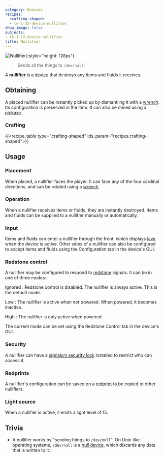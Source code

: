 ```yaml
---
category: Devices
recipes:
  crafting-shaped:
  - te-1-12-device-nullifier
show_image: false
subjects:
- te-1-12-device-nullifier
title: Nullifier
---
```


![Nullifier](/images/docs/1.12/thermal-expansion/nullifier.png){:style="height: 128px"}

> Sends all the things to `/dev/null`!


A **nullifier** is a [device](../devices/) that destroys any items and fluids
it receives.


Obtaining
---------

A placed nullifier can be instantly picked up by dismantling it with a
[wrench](../../wrenches/). Its configuration is preserved in the item. It can
also be mined using a [pickaxe](https://minecraft.gamepedia.com/Pickaxe).

### Crafting
{{<recipe_table type="crafting-shaped" ids_param="recipes.crafting-shaped">}}


Usage
-----

### Placement
When placed, a nullifier faces the player. It can face any of the four cardinal
directions, and can be rotated using a [wrench](../../wrenches/).

### Operation
When a nullifier receives items or fluids, they are instantly destroyed. Items
and fluids can be supplied to a nullifier manually or automatically.

### Input
Items and fluids can enter a nullifier through the front, which displays
[lava](https://minecraft.gamepedia.com/Lava) when the device is active. Other
sides of a nullifier can also be configured to accept items and fluids using the
Configuration tab in the device's GUI.

### Redstone control
A nullifier may be configured to respond to
[redstone](https://minecraft.gamepedia.com/Redstone) signals. It can be in one
of three modes:

Ignored
: Redstone control is disabled. The nullifier is always active. This is the
default mode.

Low
: The nullifier is active when *not* powered. When powered, it becomes inactive.

High
: The nullifier is only active when powered.

The current mode can be set using the Redstone Control tab in the device's GUI.

### Security
A nullifier can have a [signalum security lock](../../thermal-foundation/signalum-security-lock/)
installed to restrict who can access it.

### Redprints
A nullifier's configuration can be saved on a [redprint](../../thermal-foundation/redprint/) to be
copied to other nullifiers.

### Light source
When a nullifier is active, it emits a light level of 15.


Trivia
------

* A nullifier works by "sending things to `/dev/null`". On Unix-like operating
  systems, `/dev/null` is a [null
  device](https://en.wikipedia.org/wiki/Null_device), which discards any data
  that is written to it.
